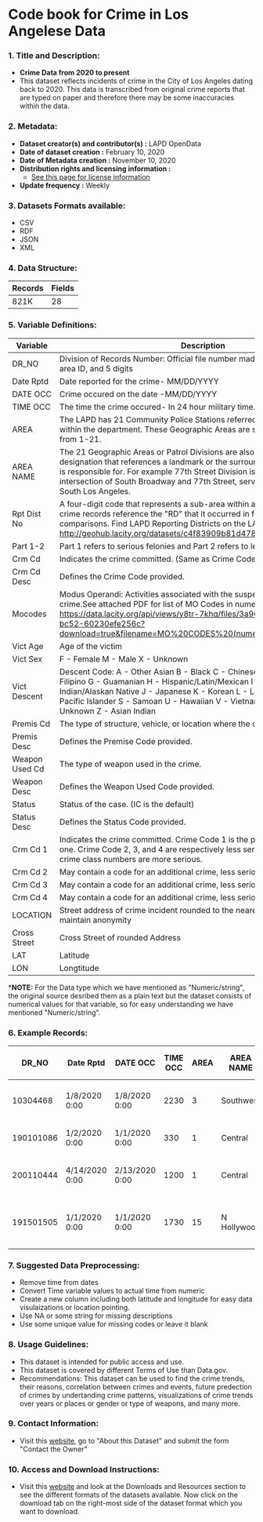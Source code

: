 # Code book for Crime in Los Angelese Data

### 1. Title and Description:
  - **Crime Data from 2020 to present**
  - This dataset reflects incidents of crime in the City of Los Angeles dating back to 2020. This data is transcribed from original crime reports that are typed on paper and therefore there may be some inaccuracies within the data.

### 2. Metadata:
  - **Dataset creator(s) and contributor(s) :** LAPD OpenData
  - **Date of dataset creation :** February 10, 2020
  - **Date of Metadata creation :** November 10, 2020 
  - **Distribution rights and licensing information :**
      - [See this page for license information](http://creativecommons.org/publicdomain/zero/1.0/legalcode)
  - **Update frequency :** Weekly

### 3. Datasets Formats available:

 - CSV
 - RDF
 - JSON
 - XML

### 4. Data Structure:

| Records | Fields |
|---------|--------|
| 821K    | 28     |


### 5. Variable Definitions:
| Variable       | Description                                | Type          |
|----------------|--------------------------------------------|---------------|
| DR_NO            | Division of Records Number: Official file number made up of a 2 digit year, area ID, and 5 digits             | Alphanumeric/String  |
| Date Rptd            | Date reported for the crime- MM/DD/YYYY             | Date and Time  |
| DATE OCC            | Crime occured on the date -MM/DD/YYYY             | Date and Time  |
| TIME OCC            | The time the crime occured- In 24 hour military time.             | Numeric/String  |
| AREA            | The LAPD has 21 Community Police Stations referred to as Geographic Areas within the department. These Geographic Areas are sequentially numbered from 1-21.             | Numeric/String  |
| AREA NAME          | The 21 Geographic Areas or Patrol Divisions are also given a name designation that references a landmark or the surrounding community that it is responsible for. For example 77th Street Division is located at the intersection of South Broadway and 77th Street, serving neighborhoods in South Los Angeles.             | String  |
| Rpt Dist No            | A four-digit code that represents a sub-area within a Geographic Area. All crime records reference the "RD" that it occurred in for statistical comparisons. Find LAPD Reporting Districts on the LA City GeoHub at http://geohub.lacity.org/datasets/c4f83909b81d4786aa8ba8a74a4b4db1_4  | Numeric/String  |
| Part 1-2           | Part 1 refers to serious felonies and Part 2 refers to less serious crimes             | Numeric  |
| Crm Cd           | Indicates the crime committed. (Same as Crime Code 1)             | Numeric/String  |
| Crm Cd Desc            | Defines the Crime Code provided.             | String  |
| Mocodes           | Modus Operandi: Activities associated with the suspect in commission of the crime.See attached PDF for list of MO Codes in numerical order. https://data.lacity.org/api/views/y8tr-7khq/files/3a967fbd-f210-4857-bc52-60230efe256c?download=true&filename=MO%20CODES%20(numerical%20order).pdf | Numeric/String  |
| Vict Age         | Age of the victim             | Numeric/String  |
| Vict Sex           | F - Female M - Male X - Unknown             | String  |
| Vict Descent         | Descent Code: A - Other Asian B - Black C - Chinese D - Cambodian F - Filipino G - Guamanian H - Hispanic/Latin/Mexican I - American Indian/Alaskan Native J - Japanese K - Korean L - Laotian O - Other P - Pacific Islander S - Samoan U - Hawaiian V - Vietnamese W - White X - Unknown Z - Asian Indian             | String  |
| Premis Cd           | The type of structure, vehicle, or location where the crime took place.             | Numeric  |
| Premis Desc            | Defines the Premise Code provided.             | String  |
| Weapon Used Cd            | The type of weapon used in the crime.             | Numeric/String  |
| Weapon Desc            | Defines the Weapon Used Code provided.             | String  |
| Status            | Status of the case. (IC is the default)             | String  |
| Status Desc            | Defines the Status Code provided.             | String  |
| Crm Cd 1            | Indicates the crime committed. Crime Code 1 is the primary and most serious one. Crime Code 2, 3, and 4 are respectively less serious offenses. Lower crime class numbers are more serious.             | Numeric/String  |
| Crm Cd 2            | May contain a code for an additional crime, less serious than Crime Code 1.             | Numeric/String  |
| Crm Cd 3            | May contain a code for an additional crime, less serious than Crime Code 1.             | Numeric/String  |
| Crm Cd 4            | May contain a code for an additional crime, less serious than Crime Code 1.             | Numeric/String  |
| LOCATION            | Street address of crime incident rounded to the nearest hundred block to maintain anonymity             | String  |
| Cross Street          | Cross Street of rounded Address             | String  |
| LAT          | Latitude             | Numeric  |
| LON           | Longtitude             | Numeric  |

***NOTE:** For the Data type which we have mentioned as "Numeric/string", the original source desribed them as a plain text but the dataset consists of numerical values for that variable, so for easy understanding we have mentioned "Numeric/string".

### 6. Example Records:
| DR_NO     | Date Rptd      | DATE OCC      | TIME OCC | AREA | AREA NAME  | Rpt Dist No | Part 1-2 | Crm Cd | Crm Cd Desc                                  | Mocodes           | Vict Age | Vict Sex | Vict Descent | Premis Cd | Premis Desc                               | Weapon Used Cd | Weapon Desc                                        | Status | Status Desc  | Crm Cd 1 | Crm Cd 2 | Crm Cd 3 | Crm Cd 4 | LOCATION                                   | Cross Street | LAT     | LON       |
|-----------|----------------|---------------|----------|------|------------|--------------|----------|--------|----------------------------------------------|-------------------|----------|----------|--------------|----------|-------------------------------------------|----------------|-------------------------------------------------|--------|--------------|----------|----------|----------|----------|--------------------------------------------|--------------|---------|-----------|
| 10304468  | 1/8/2020 0:00  | 1/8/2020 0:00 | 2230     | 3    | Southwest  | 377          | 2        | 624    | BATTERY - SIMPLE ASSAULT                    | 0444 0913         | 36       | F        | B            | 501      | SINGLE FAMILY DWELLING                    | 400            | STRONG-ARM (HANDS, FIST, FEET OR BODILY FORCE)  | AO     | Adult Other | 624      |          |          |          | 1100 W 39TH PL                             |              | 34.0141  | -118.2978 |
| 190101086 | 1/2/2020 0:00  | 1/1/2020 0:00 | 330      | 1    | Central    | 163          | 2        | 624    | BATTERY - SIMPLE ASSAULT                    | 0416 1822 1414    | 25       | M        | H            | 102      | SIDEWALK                                  | 500            | UNKNOWN WEAPON/OTHER WEAPON                   | IC     | Invest Cont | 624      |          |          |          | 700 S HILL ST                              |              | 34.0459  | -118.2545 |
| 200110444 | 4/14/2020 0:00 | 2/13/2020 0:00| 1200     | 1    | Central    | 155          | 2        | 845    | SEX OFFENDER REGISTRANT OUT OF COMPLIANCE   | 1501              | 0        | X        | X            | 726      | POLICE FACILITY                            |                |                                                 | AA     | Adult Arrest| 845      |          |          |          | 200 E 6TH ST                               |              | 34.0448  | -118.2474 |
| 191501505 | 1/1/2020 0:00  | 1/1/2020 0:00 | 1730     | 15   | N Hollywood| 1543         | 2        | 745    | VANDALISM - MISDEAMEANOR ($399 OR UNDER)    | 0329 1402         | 76       | F        | W            | 502      | MULTI-UNIT DWELLING (APARTMENT, DUPLEX, ETC)|                |                                                 | IC     | Invest Cont | 745      | 998      |          |          | 5400 CORTEEN PL                            |              | 34.1685  | -118.4019 |

### 7. Suggested Data Preprocessing:
  - Remove time from dates
  - Convert Time variable values to actual time from numeric
  - Create a new column including both latitude and longitude for easy data visulaizations or location pointing.
  - Use NA or some string for missing descriptions
  - Use some unique value for missing codes or leave it blank

### 8. Usage Guidelines:
  - This dataset is intended for public access and use.
  - This dataset is covered by different Terms of Use than Data.gov.
  - Recommendations: This dataset can be used to find the crime trends, their reasons, correlation between crimes and events, future predection of crimes by undertanding crime patterns, visualizations of crime trends over years or places or gender or type of weapons, and many more.
### 9. Contact Information:
  - Visit this [website](https://data.lacity.org/Public-Safety/Crime-Data-from-2020-to-Present/2nrs-mtv8), go to "About this Dataset" and submit the form "Contact the Owner"

### 10. Access and Download Instructions:
  - Visit this [website](https://catalog.data.gov/dataset/crime-data-from-2020-to-present) and look at the Downloads and Resources section to see the different formats of the datasets available. Now click on the download tab on the right-most side of the dataset format which you want to download.
